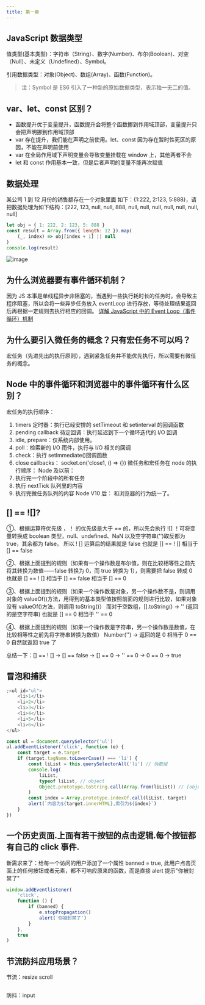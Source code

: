 ```yaml
---
title: 第一章
---
```


## JavaScript 数据类型

值类型(基本类型)：字符串（String）、数字(Number)、布尔(Boolean)、对空（Null）、未定义（Undefined）、Symbol。

引用数据类型：对象(Object)、数组(Array)、函数(Function)。

> 注：Symbol 是 ES6 引入了一种新的原始数据类型，表示独一无二的值。

## var、let、const 区别？

-   函数提升优于变量提升，函数提升会将整个函数挪到作用域顶部，变量提升只会把声明挪到作用域顶部
-   var 存在提升，我们能在声明之前使用。let、const 因为存在暂时性死区的原因，不能在声明前使用
-   var 在全局作用域下声明变量会导致变量挂载在 window 上，其他两者不会
-   let 和 const 作用基本一致，但是后者声明的变量不能再次赋值

## 数据处理

某公司 1 到 12 月份的销售额存在一个对象里面 如下：{1:222, 2:123, 5:888}，请把数据处理为如下结构：[222, 123, null, null, 888, null, null, null, null, null, null, null]

```js
let obj = { 1: 222, 2: 123, 5: 888 }
const result = Array.from({ length: 12 }).map(
	(_, index) => obj[index + 1] || null
)
console.log(result)
```

![image](/b4f_b.webp)

## 为什么浏览器要有事件循环机制？

因为 JS 本事是单线程异步非阻塞的，当遇到一些执行耗时长的任务时，会导致主程序阻塞，所以会将一些异步任务放入 eventLoop 进行存放，等待处理结果返回后再根据一定规则去执行相应的回调。
[详解 JavaScript 中的 Event Loop（事件循环）机制](https://zhuanlan.zhihu.com/p/33058983)

## 为什么要引入微任务的概念？只有宏任务不可以吗？

宏任务（先进先出的执行原则），遇到紧急任务并不能优先执行，所以需要有微任务的概念。

## Node 中的事件循环和浏览器中的事件循环有什么区别？

宏任务的执行顺序：

1. timers 定时器：执行已经安排的 setTimeout 和 setinterval 的回调函数
2. pending callback 待定回调：执行延迟到下一个循环迭代的 I/O 回调
3. idle, prepare：仅系统内部使用。
4. poll：检索新的 I/O 雨件，执行与 I/O 相关的回调
5. check：执行 setlmmediate()回调函数
6. close callbacks： socket.on('close1, () => {})
   微任务和宏任务在 node 的执行顺序：
   Node 及以前：
7. 执行完一个阶段中的所有任务
8. 执行 nextTick 队列里的内容
9. 执行完微任务队列的内容
   Node V10 后：
   和浏览器的行为统一了。

## [] == ![]?

①、根据运算符优先级 ，！ 的优先级是大于 == 的，所以先会执行 ![]
！可将变量转换成 boolean 类型，null、undefined、NaN 以及空字符串('')取反都为 true，其余都为 false。
所以 ! [] 运算后的结果就是 false
也就是 [] == ! [] 相当于 [] == false

②、根据上面提到的规则（如果有一个操作数是布尔值，则在比较相等性之前先将其转换为数值——false 转换为 0，而 true 转换为 1），则需要把 false 转成 0
也就是 [] == ! [] 相当于 [] == false 相当于 [] == 0

③、根据上面提到的规则（如果一个操作数是对象，另一个操作数不是，则调用对象的 valueOf()方法，用得到的基本类型值按照前面的规则进行比较，如果对象没有 valueOf()方法，则调用 toString()）
而对于空数组，[].toString() -> '' (返回的是空字符串)
也就是 [] == 0 相当于 '' == 0

④、根据上面提到的规则（如果一个操作数是字符串，另一个操作数是数值，在比较相等性之前先将字符串转换为数值）
Number('') -> 返回的是 0
相当于 0 == 0 自然就返回 true 了

总结一下：[] == ! [] -> [] == false -> [] == 0 -> '' == 0 -> 0 == 0 -> true

## 冒泡和捕获

```javascript
;<ul id="ul">
	<li>1</li>
	<li>2</li>
	<li>3</li>
	<li>4</li>
	<li>5</li>
	<li>6</li>
</ul>

const ul = document.querySelector('ul')
ul.addEventListener('click', function (e) {
	const target = e.target
	if (target.tagName.toLowerCase() === 'li') {
		const liList = this.querySelectorAll('li') // 伪数组
		console.log(
			liList,
			typeof liList, // object
			Object.prototype.toString.call(Array.from(liList)) // [object Array]
		)
		const index = Array.prototype.indexOf.call(liList, target)
		alert(`内容为${target.innerHTML},索引为${index}`)
	}
})
```

## 一个历史贡面.上面有若干按钮的点击逻辑.每个按钮都有自己的 click 事件.

新需求来了：给每一个访问的用户添加了一个属性 banned = true, 此用户点击页面上的任何按钮或者元素，都不可响应原来的函数，而是直接 alert 提示"你被封禁了"

```javascript
window.addEventlistener(
	'click',
	function () {
		if (banned) {
			e.stopPropagation()
			alert('你被封禁了')
		}
	},
	true
)
```

## 节流防抖应用场景？

节流：resize scroll

```javascript

```

防抖：input
